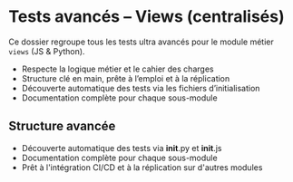 # Tests avancés – Views (centralisés)

Ce dossier regroupe tous les tests ultra avancés pour le module métier `views` (JS & Python).

- Respecte la logique métier et le cahier des charges
- Structure clé en main, prête à l’emploi et à la réplication
- Découverte automatique des tests via les fichiers d’initialisation
- Documentation complète pour chaque sous-module

## Structure avancée
- Découverte automatique des tests via __init__.py et __init__.js
- Documentation complète pour chaque sous-module
- Prêt à l'intégration CI/CD et à la réplication sur d'autres modules
